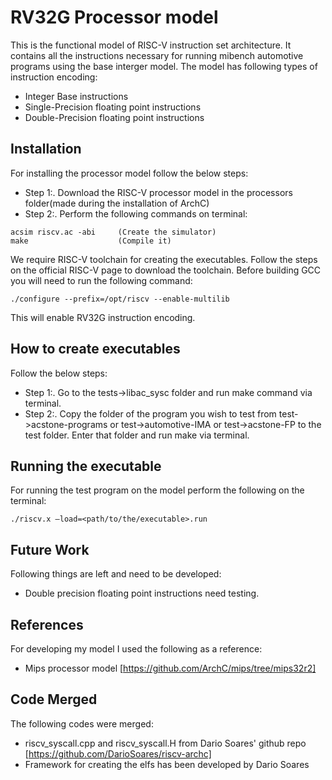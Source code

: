 # RV32G Processor model

This is the functional model of RISC-V instruction set architecture. It
contains all the instructions necessary for running mibench automotive programs using 
the base interger model. The model has following types of instruction encoding:

  - Integer Base instructions
  - Single-Precision floating point instructions 
  - Double-Precision floating point instructions

## Installation

For installing the processor model follow the below steps:

  - Step 1:. Download the RISC-V processor model in the processors folder(made 
             during the installation of ArchC) 
  - Step 2:. Perform the following commands on terminal: 
`````````
acsim riscv.ac -abi     (Create the simulator)     
make                    (Compile it) 
`````````

We require RISC-V toolchain for creating the executables. Follow the steps on 
the official RISC-V page to download the toolchain. 
Before building GCC you will need to run the following command:
`````````
./configure --prefix=/opt/riscv --enable-multilib
`````````
This will enable RV32G instruction encoding.

## How to create executables

Follow the below steps:

  - Step 1:. Go to the tests->libac_sysc folder and run make command
via terminal.
  - Step 2:. Copy the folder of the program you wish to test from 
test->acstone-programs or test->automotive-IMA or test->acstone-FP to the test 
folder. Enter that folder and run make via terminal.

## Running the executable

For running the test program on the model perform the following on the terminal:
````````` 
./riscv.x –load=<path/to/the/executable>.run  
`````````

## Future Work

Following things are left and need to be developed:

   - Double precision floating point instructions need testing.

## References

For developing my model I used the following as a reference:
   
   - Mips processor model
   [https://github.com/ArchC/mips/tree/mips32r2]

## Code Merged

The following codes were merged:
	

   - riscv_syscall.cpp and riscv_syscall.H from Dario Soares' github repo 
	[https://github.com/DarioSoares/riscv-archc]
   - Framework for creating the elfs has been developed by Dario Soares
